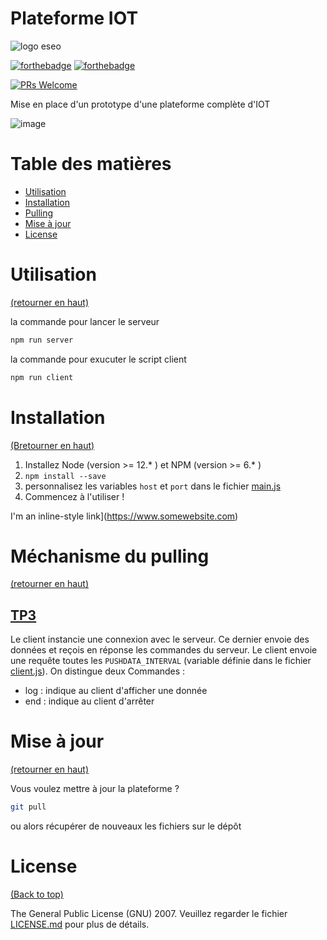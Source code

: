 # Plateforme IOT

![logo eseo](https://res.cloudinary.com/davidshbo/image/upload/v1618266961/eseo_logo.png)


[![forthebadge](https://forthebadge.com/images/badges/made-with-javascript.svg)](https://forthebadge.com)
[![forthebadge](http://forthebadge.com/images/badges/built-with-love.svg)](http://forthebadge.com)

[![PRs Welcome](https://img.shields.io/badge/PRs-welcome-brightgreen.svg?style=shields)](http://makeapullrequest.com)

Mise en place d'un prototype d'une plateforme complète d'IOT

![image](https://res.cloudinary.com/davidshbo/image/upload/v1618294472/plateforme-iot/iot_representation.png)


# Table des matières

- [Utilisation](#utilisation)
- [Installation](#installation)
- [Pulling](#méchanisme-du-pulling)  
- [Mise à jour](#mise-à-jour)
- [License](#license)

# Utilisation

[(retourner en haut)](#table-des-matières)

la commande pour lancer le serveur
```sh
npm run server
```

la commande pour exucuter le script client
```sh
npm run client
```

# Installation

[(Bretourner en haut)](#table-des-matières)

1. Installez Node (version >= 12.* ) et NPM (version >= 6.* )
2. `npm install --save`
3. personnalisez les variables `host` et `port` dans le fichier [main.js](src/backend/main.js)
4. Commencez à l'utiliser !


I'm an inline-style link](https://www.somewebsite.com)


# Méchanisme du pulling

[(retourner en haut)](#table-des-matières)

## [TP3](https://github.com/Davidshb/plateforme-tp/tree/tp3)

Le client instancie une connexion avec le serveur.
Ce dernier envoie des données et reçois en réponse les commandes du serveur.
Le client envoie une requête toutes les `PUSHDATA_INTERVAL` (variable définie dans le fichier [client.js](https://github.com/Davidshb/plateforme-tp/tree/tp3/bin/client.js#L25)).
On distingue deux Commandes :
* log : indique au client d'afficher une donnée
* end : indique au client d'arrêter 

# Mise à jour

[(retourner en haut)](#table-des-matières)

Vous voulez mettre à jour la plateforme ?

```sh
git pull
```

ou alors récupérer de nouveaux les fichiers sur le dépôt

# License

[(Back to top)](#table-des-matires)


The General Public License (GNU) 2007. Veuillez regarder le fichier [LICENSE.md](LICENSE.md) pour plus de détails.
